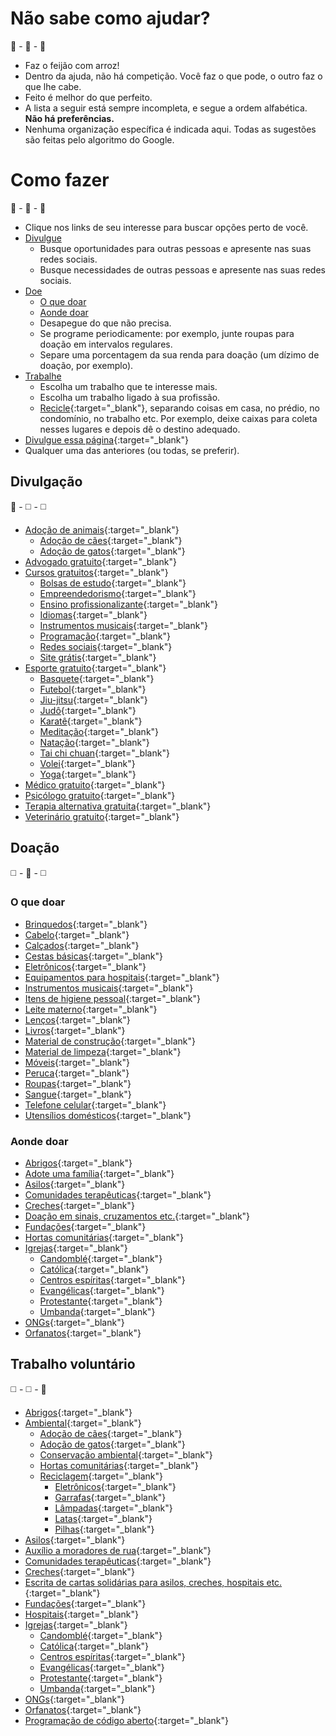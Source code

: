 # Não sabe como ajudar?

:loudspeaker: - :gift: - :handshake:

- Faz o feijão com arroz! <!--- Pra quê estar certo se você pode ajudar?-->
- Dentro da ajuda, não há competição. Você faz o que pode, o outro faz o que lhe cabe.
- Feito é melhor do que perfeito.
- A lista a seguir está sempre incompleta, e segue a ordem alfabética. **Não há preferências.**
- Nenhuma organização específica é indicada aqui. Todas as sugestões são feitas pelo algoritmo do Google.

# Como fazer

:loudspeaker: - :gift: - :handshake:

- Clique nos links de seu interesse para buscar opções perto de você.
- [Divulgue](#divulgação)
	- Busque oportunidades para outras pessoas e apresente nas suas redes sociais.
	- Busque necessidades de outras pessoas e apresente nas suas redes sociais.
- [Doe](#doação)
	- [O que doar](#o-que-doar)
	- [Aonde doar](#aonde-doar)
	- Desapegue do que não precisa.
	- Se programe periodicamente: por exemplo, junte roupas para doação em intervalos regulares.
	- Separe uma porcentagem da sua renda para doação (um dízimo de doação, por exemplo).
- [Trabalhe](#trabalho-voluntário)
	- Escolha um trabalho que te interesse mais.
	- Escolha um trabalho ligado à sua profissão.
	- [Recicle](https://www.google.com/search?q=o+que+pode+ser+reciclado){:target="_blank"}, separando coisas em casa, no prédio, no condomínio, no trabalho etc. Por exemplo, deixe caixas para coleta nesses lugares e depois dê o destino adequado.
- [Divulgue essa página](/assets/pdfs/Iniciativa_fazofeijaocomarroz.pdf){:target="_blank"}
- Qualquer uma das anteriores (ou todas, se preferir).

## Divulgação

:loudspeaker: - :white_medium_square: - :white_medium_square:

- [Adoção de animais](https://www.google.com/search?q=adocao+de+animais+perto+de+mim){:target="_blank"}
	- [Adoção de cães](https://www.google.com/search?q=adocao+de+caes+perto+de+mim){:target="_blank"}
	- [Adoção de gatos](https://www.google.com/search?q=adocao+de+gatos+perto+de+mim){:target="_blank"}
- [Advogado gratuito](https://www.google.com/search?q=advogado+gratuito+perto+de+mim){:target="_blank"} <!--:balance_scale:-->
- [Cursos gratuitos](https://www.google.com/search?q=curso+gratuito+perto+de+mim){:target="_blank"} <!-- :books: -->
	- [Bolsas de estudo](https://www.google.com/search?q=bolsas+de+estudo+perto+de+mim){:target="_blank"} <!-- :free: -->
	- [Empreendedorismo](https://www.google.com/search?q=app+para+empreendedorismo+gratis){:target="_blank"} <!-- :chart_with_upwards_trend: -->
	- [Ensino profissionalizante](https://www.google.com/search?q=ensino+profissionalizante+gratuito+perto+de+mim){:target="_blank"}
	- [Idiomas](https://www.google.com/search?q=apps+gratuitos+para+aprender+idiomas){:target="_blank"}
	- [Instrumentos musicais](https://www.google.com/search?q=apps+gratuitos+para+aprender+instrumento+musical){:target="_blank"}
	- [Programação](https://www.google.com/search?q=apps+gratuitos+para+aprender+a+programar){:target="_blank"}
	- [Redes sociais](https://www.google.com/search?q=curso+gratuito+redes+sociais){:target="_blank"}
	- [Site grátis](https://www.google.com/search?q=site+gratuito){:target="_blank"}
- [Esporte gratuito](https://www.google.com/search?q=esporte+gratuito+perto+de+mim){:target="_blank"}
	- [Basquete](https://www.google.com/search?q=basquete+gratuito+perto+de+mim){:target="_blank"} 
	- [Futebol](https://www.google.com/search?q=futebol+gratuito+perto+de+mim){:target="_blank"}
	- [Jiu-jitsu](https://www.google.com/search?q=jiu-jitsu+gratuito+perto+de+mim){:target="_blank"}
	- [Judô](https://www.google.com/search?q=judo+gratuito+perto+de+mim){:target="_blank"}
	- [Karatê](https://www.google.com/search?q=karate+gratuito+perto+de+mim){:target="_blank"}
	- [Meditação](https://www.google.com/search?q=meditacao+gratuita+perto+de+mim){:target="_blank"}
	- [Natação](https://www.google.com/search?q=natacao+gratuita+perto+de+mim){:target="_blank"}
	- [Tai chi chuan](https://www.google.com/search?q=tai+chi+chuan+gratuito+perto+de+mim){:target="_blank"}
	- [Volei](https://www.google.com/search?q=volei+gratuito+perto+de+mim){:target="_blank"}
	- [Yoga](https://www.google.com/search?q=yoga+gratuita+perto+de+mim){:target="_blank"}
- [Médico gratuito](https://www.google.com/search?q=medico+gratuito+perto+de+mim){:target="_blank"}
- [Psicólogo gratuito](https://www.google.com/search?q=psicologo+gratuito+perto+de+mim){:target="_blank"}
- [Terapia alternativa gratuita](https://www.google.com/search?q=terapia+alternativa+gratuita+perto+de+mim){:target="_blank"}
- [Veterinário gratuito](https://www.google.com/search?q=veterinario+gratuito+perto+de+mim){:target="_blank"}

## Doação

:white_medium_square: - :gift: - :white_medium_square:

### O que doar

- [Brinquedos](https://www.google.com/search?q=doacao+de+brinquedos+perto+de+mim){:target="_blank"}
- [Cabelo](https://www.google.com/search?q=doacao+de+cabelo+perto+de+mim){:target="_blank"}
- [Calçados](https://www.google.com/search?q=doacao+de+calcados+perto+de+mim){:target="_blank"}
- [Cestas básicas](https://www.google.com/search?q=cesta+basica&tbm=shop){:target="_blank"}
- [Eletrônicos](https://www.google.com/search?q=doacao+de+eletronicos){:target="_blank"}
- [Equipamentos para hospitais](https://www.google.com/search?q=doacao+de+equipamentos+hospitalares+perto+de+mim){:target="_blank"}
- [Instrumentos musicais](https://www.google.com/search?q=doacao+de+instrumentos+musicais){:target="_blank"}
- [Itens de higiene pessoal](https://www.google.com/search?q=doacao+de+itens+de+higiene+pessoal+perto+de+mim){:target="_blank"}
- [Leite materno](https://www.google.com/search?q=doacao+de+leite+materno+perto+de+mim){:target="_blank"}
- [Lenços](https://www.google.com/search?q=doacao+de+lencos+perto+de+mim){:target="_blank"}
- [Livros](https://www.google.com/search?q=doacao+de+livros+perto+de+mim){:target="_blank"}
- [Material de construção](https://www.google.com/search?q=doacao+de+material+de+construcao){:target="_blank"}
- [Material de limpeza](https://www.google.com/search?q=doacao+de+material+de+limpeza+perto+de+mim){:target="_blank"}
- [Móveis](https://www.google.com/search?q=doacao+de+moveis+perto+de+mim){:target="_blank"}
- [Peruca](https://www.google.com/search?q=doacao+de+peruca+perto+de+mim){:target="_blank"}
- [Roupas](https://www.google.com/search?q=doacao+de+roupas+perto+de+mim){:target="_blank"}
- [Sangue](https://www.google.com/search?q=doacao+de+sangue+perto+de+mim){:target="_blank"}
- [Telefone celular](https://www.google.com/search?q=doacao+de+celular){:target="_blank"}
- [Utensílios domésticos](https://www.google.com/search?q=doacao+de+utensilios+domesticos+perto+de+mim){:target="_blank"}

### Aonde doar

- [Abrigos](https://www.google.com/search?q=abrigos+doacao+perto+de+mim){:target="_blank"}
- [Adote uma família](https://www.google.com/search?q=adote+uma+familia){:target="_blank"}
- [Asilos](https://www.google.com/search?q=asilos+doacao+perto+de+mim){:target="_blank"}
- [Comunidades terapêuticas](https://www.google.com/search?q=comunidades+terapeuticas+doacao+perto+de+mim){:target="_blank"}
- [Creches](https://www.google.com/search?q=creches+doacao+perto+de+mim){:target="_blank"}
- [Doação em sinais, cruzamentos etc.](https://www.google.com/search?q=cesta+basica&tbm=shop){:target="_blank"}
- [Fundações](https://www.google.com/search?q=fundacao+instituicao+doacao+perto+de+mim){:target="_blank"}
- [Hortas comunitárias](https://www.google.com/search?q=horta+comunitaria+doacao+perto+de+mim){:target="_blank"}
- [Igrejas](https://www.google.com/search?q=igrejas+doacao+perto+de+mim){:target="_blank"}
	- [Candomblé](https://www.google.com/search?q=candomble+doacao+perto+de+mim){:target="_blank"}
	- [Católica](https://www.google.com/search?q=igreja+catolica+doacao+perto+de+mim){:target="_blank"}
	- [Centros espíritas](https://www.google.com/search?q=centro+espirita+doacao+perto+de+mim){:target="_blank"}
	- [Evangélicas](https://www.google.com/search?q=igreja+evangelica+doacao+perto+de+mim){:target="_blank"}
	- [Protestante](https://www.google.com/search?q=igreja+protestante+doacao+perto+de+mim){:target="_blank"}
	- [Umbanda](https://www.google.com/search?q=umbanda+doacao+perto+de+mim){:target="_blank"}
- [ONGs](https://www.google.com/search?q=ong+doacao+perto+de+mim){:target="_blank"}
- [Orfanatos](https://www.google.com/search?q=orfanato+doacao+perto+de+mim){:target="_blank"}

## Trabalho voluntário

:white_medium_square: - :white_medium_square: - :handshake:

- [Abrigos](https://www.google.com/search?q=abrigo+trabalho+voluntario+perto+de+mim){:target="_blank"}
- [Ambiental](https://www.google.com/search?q=trabalho+voluntario+ambiental+perto+de+mim){:target="_blank"}
	- [Adoção de cães](https://www.google.com/search?q=adocao+de+caes+perto+de+mim){:target="_blank"}
	- [Adoção de gatos](https://www.google.com/search?q=adocao+de+gatos+perto+de+mim){:target="_blank"}
	- [Conservação ambiental](https://www.google.com/search?q=conservacao+ambiental+perto+de+mim){:target="_blank"}
	- [Hortas comunitárias](https://www.google.com/search?q=horta+comunitaria+perto+de+mim){:target="_blank"}
	- [Reciclagem](https://www.google.com/search?q=reciclagem+perto+de+mim){:target="_blank"}
		- [Eletrônicos](https://www.google.com/search?q=reciclagem+de+eletronicos+perto+de+mim){:target="_blank"}
		- [Garrafas](https://www.google.com/search?q=reciclagem+de+garrafas+perto+de+mim){:target="_blank"}
		- [Lâmpadas](https://www.google.com/search?q=reciclagem+de+lampadas+perto+de+mim){:target="_blank"}
		- [Latas](https://www.google.com/search?q=reciclagem+de+latas+perto+de+mim){:target="_blank"}
		- [Pilhas](https://www.google.com/search?q=reciclagem+de+pilhas+perto+de+mim){:target="_blank"}
- [Asilos](https://www.google.com/search?q=asilo+trabalho+voluntario+perto+de+mim){:target="_blank"}
- [Auxílio a moradores de rua](https://www.google.com/search?q=trabalho+voluntario+moradores+de+rua+perto+de+mim){:target="_blank"}
- [Comunidades terapêuticas](https://www.google.com/search?q=comunidade+terapeutica+trabalho+voluntario+perto+de+mim){:target="_blank"}
- [Creches](https://www.google.com/search?q=creche+trabalho+voluntario+perto+de+mim){:target="_blank"}
- [Escrita de cartas solidárias para asilos, creches, hospitais etc.](https://www.google.com/search?q=cartas+solidarias+perto+de+mim){:target="_blank"}
- [Fundações](https://www.google.com/search?q=fundacao+instituicao+trabalho+voluntario+perto+de+mim){:target="_blank"}
- [Hospitais](https://www.google.com/search?q=hospital+trabalho+voluntario+perto+de+mim){:target="_blank"}
- [Igrejas](https://www.google.com/search?q=igrejas+trabalho+voluntario+perto+de+mim){:target="_blank"}
	- [Candomblé](https://www.google.com/search?q=candomble+trabalho+voluntario+perto+de+mim){:target="_blank"}
	- [Católica](https://www.google.com/search?q=igreja+catolica+trabalho+voluntario+perto+de+mim){:target="_blank"}
	- [Centros espíritas](https://www.google.com/search?q=centro+espirita+trabalho+voluntario+perto+de+mim){:target="_blank"}
	- [Evangélicas](https://www.google.com/search?q=igreja+evangelica+trabalho+voluntario+perto+de+mim){:target="_blank"}
	- [Protestante](https://www.google.com/search?q=igreja+protestante+trabalho+voluntario+perto+de+mim){:target="_blank"}
	- [Umbanda](https://www.google.com/search?q=umbanda+trabalho+voluntario+perto+de+mim){:target="_blank"}
- [ONGs](https://www.google.com/search?q=ong+trabalho+voluntario+perto+de+mim){:target="_blank"}
- [Orfanatos](https://www.google.com/search?q=orfanato+trabalho+voluntario+perto+de+mim){:target="_blank"}
- [Programação de código aberto](https://www.google.com/search?q=projetos+programacao+open+source){:target="_blank"}

<!-- https://github.com/ikatyang/emoji-cheat-sheet


## Welcome to GitHub Pages

You can use the [editor on GitHub](https://github.com/DiogoCaetanoGarcia/feijaocomarroz/edit/main/README.md) to maintain and preview the content for your website in Markdown files.

Whenever you commit to this repository, GitHub Pages will run [Jekyll](https://jekyllrb.com/) to rebuild the pages in your site, from the content in your Markdown files.

### Markdown

Markdown is a lightweight and easy-to-use syntax for styling your writing. It includes conventions for

```markdown
Syntax highlighted code block

# Header 1
## Header 2
### Header 3

- Bulleted
- List

1. Numbered
2. List

**Bold** and _Italic_ and `Code` text

[Link](url) and ![Image](src)
```

For more details see [GitHub Flavored Markdown](https://guides.github.com/features/mastering-markdown/).

### Jekyll Themes

Your Pages site will use the layout and styles from the Jekyll theme you have selected in your [repository settings](https://github.com/DiogoCaetanoGarcia/feijaocomarroz/settings/pages). The name of this theme is saved in the Jekyll `_config.yml` configuration file.

### Support or Contact

Having trouble with Pages? Check out our [documentation](https://docs.github.com/categories/github-pages-basics/) or [contact support](https://support.github.com/contact) and we’ll help you sort it out.
 -->
